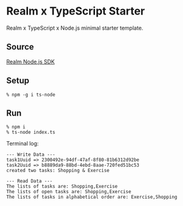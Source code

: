 # Realm x TypeScript Starter
Realm x TypeScript x Node.js minimal starter template.

## Source
[Realm Node.js SDK](https://www.mongodb.com/docs/realm/sdk/node/)

## Setup
```
% npm -g i ts-node
```

## Run
```
% npm i
% ts-node index.ts
```

Terminal log:
```
--- Write Data ---
task1Uuid => 2300492e-94df-47af-8f80-81b6312d92be
task2Uuid => b8889da9-88bd-4ebd-8aae-720fed51bc53
created two tasks: Shopping & Exercise

--- Read Data ---
The lists of tasks are: Shopping,Exercise
The lists of open tasks are: Shopping,Exercise
The lists of tasks in alphabetical order are: Exercise,Shopping
```